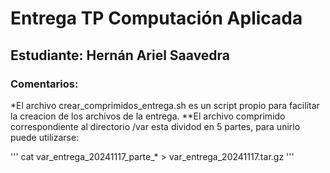 # Entrega TP Computación Aplicada

## Estudiante: Hernán Ariel Saavedra

### Comentarios:

*El archivo crear_comprimidos_entrega.sh es un script propio para facilitar la creacion de los archivos de la entrega.
**El archivo comprimido correspondiente al directorio /var esta dividod en 5 partes, para unirlo puede utilizarse:

'''
cat var_entrega_20241117_parte_* > var_entrega_20241117.tar.gz
'''
